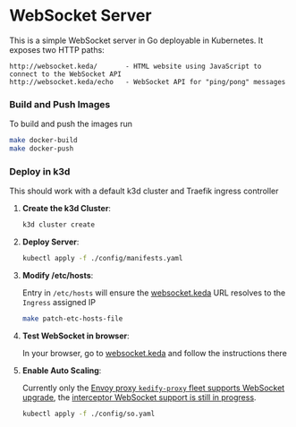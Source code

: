 # WebSocket Server

This is a simple WebSocket server in Go deployable in Kubernetes. It exposes two HTTP paths:

```
http://websocket.keda/       - HTML website using JavaScript to connect to the WebSocket API
http://websocket.keda/echo   - WebSocket API for "ping/pong" messages
```

### Build and Push Images

To build and push the images run
```bash
make docker-build
make docker-push
```

### Deploy in k3d

This should work with a default k3d cluster and Traefik ingress controller

1. **Create the k3d Cluster**:

   ```bash
   k3d cluster create
   ```

2. **Deploy Server**:

   ```bash
   kubectl apply -f ./config/manifests.yaml
   ```

3. **Modify /etc/hosts**:
   
   Entry in `/etc/hosts` will ensure the [websocket.keda](websocket.keda) URL resolves to the `Ingress` assigned IP
   ```bash
   make patch-etc-hosts-file
   ```

4. **Test WebSocket in browser**:
   
   In your browser, go to [websocket.keda](websocket.keda) and follow the instructions there

5. **Enable Auto Scaling**:

   Currently only the [Envoy proxy `kedify-proxy` fleet supports WebSocket upgrade](https://github.com/kedify/http-add-on/pull/42), the [interceptor WebSocket support is still in progress](https://github.com/kedacore/http-add-on/pull/835).

   ```bash
   kubectl apply -f ./config/so.yaml
   ```
